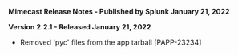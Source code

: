 **Mimecast Release Notes - Published by Splunk January 21, 2022**


**Version 2.2.1 - Released January 21, 2022**

* Removed 'pyc' files from the app tarball [PAPP-23234]